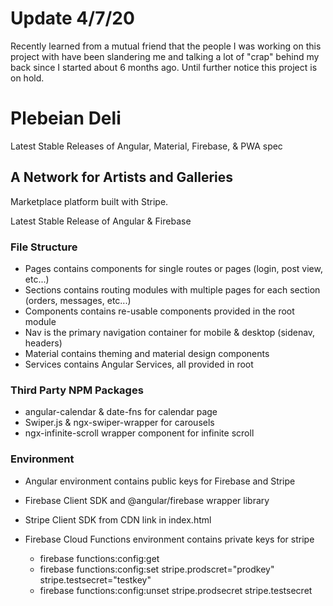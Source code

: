# Update 4/7/20
Recently learned from a mutual friend that the people I was working on this project with have been slandering me and talking a lot of "crap" behind my back since I started about 6 months ago. Until further notice this project is on hold.

# Plebeian Deli

Latest Stable Releases of Angular, Material, Firebase, & PWA spec

## A Network for Artists and Galleries

Marketplace platform built with Stripe.

Latest Stable Release of Angular & Firebase

### File Structure
- Pages contains components for single routes or pages (login, post view, etc...)
- Sections contains routing modules with multiple pages for each section (orders, messages, etc...)
- Components contains re-usable components provided in the root module
- Nav is the primary navigation container for mobile & desktop (sidenav, headers)
- Material contains theming and material design components
- Services contains Angular Services, all provided in root

### Third Party NPM Packages
- angular-calendar & date-fns for calendar page
- Swiper.js & ngx-swiper-wrapper for carousels
- ngx-infinite-scroll wrapper component for infinite scroll

### Environment
- Angular environment contains public keys for Firebase and Stripe
- Firebase Client SDK and @angular/firebase wrapper library
- Stripe Client SDK from CDN link in index.html

- Firebase Cloud Functions environment contains private keys for stripe
    - firebase functions:config:get
    - firebase functions:config:set stripe.prodscret="prodkey" stripe.testsecret="testkey"
    - firebase functions:config:unset stripe.prodsecret stripe.testsecret
